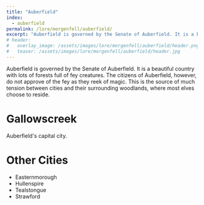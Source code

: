 ```yaml
---
title: "Auberfield"
index:
  - auberfield
permalink: /lore/morgenfell/auberfield/
excerpt: "Auberfield is governed by the Senate of Auberfield. It is a beautiful country with lots of forests full of fey creatures."
# header:
#   overlay_image: /assets/images/lore/morgenfell/auberfield/header.png
#   teaser: /assets/images/lore/morgenfell/auberfield/header.jpg
---
```

Auberfield is governed by the Senate of Auberfield. It is a beautiful country with lots of forests full of fey creatures. The citizens of Auberfield, however, do not approve of the fey as they reek of magic. This is the source of much tension between cities and their surrounding woodlands, where most elves choose to reside.

# Gallowscreek
Auberfield's capital city.

# Other Cities

- Easternmorough
- Hullenspire
- Tealstongue
- Strawford